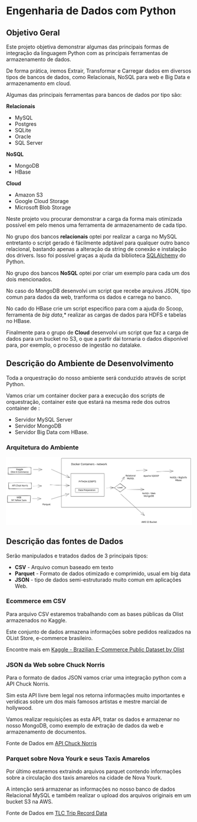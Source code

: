 # Engenharia de Dados com Python

## Objetivo Geral

Este projeto objetiva demonstrar algumas das principais formas de integração da linguagem Python com as principais ferramentas de armazenamento de dados. 

De forma prática, iremos Extrair, Transformar e Carregar dados em diversos tipos de bancos de dados, como Relacionais, NoSQL para web e Big Data e armazenamento em cloud.

Algumas das principais ferramentas para bancos de dados por tipo são:

**Relacionais**
- MySQL
- Postgres
- SQLite
- Oracle
- SQL Server

**NoSQL**
- MongoDB
- HBase

**Cloud**
- Amazon S3
- Google Cloud Storage
- Microsoft Blob Storage

Neste projeto vou procurar demonstrar a carga da forma mais otimizada possível em pelo menos uma ferramenta de armazenamento de cada tipo.

No grupo dos bancos **relacionais** optei por realizar a carga no MySQL entretanto o script gerado é fácilmente adptável para qualquer outro banco relacional, bastando apenas a alteração da string de conexão e instalação dos drivers. Isso foi possível graças a ajuda da biblioteca [SQLAlchemy](https://www.sqlalchemy.org/) do Python.

No grupo dos bancos **NoSQL** optei por criar um exemplo para cada um dos dois mencionados. 

No caso do MongoDB desenvolvi um script que recebe arquivos JSON, tipo comun para dados da web, tranforma os dados e carrega no banco. 

No cado do HBase crie um script especifico para com a ajuda do Scoop, ferramenta de *big data*,* realizar as cargas de dados para HDFS e tabelas no HBase.

Finalmente para o grupo de **Cloud** desenvolvi um script que faz a carga de dados para um bucket no S3, o que a partir dai tornaria o dados disponível para, por exemplo, o processo de ingestão no datalake.

## Descrição do Ambiente de Desenvolvimento

Toda a orquestração do nosso ambiente será conduzido através de script Python. 

Vamos criar um container docker para a execução dos scripts de orquestração, container este que estará na mesma rede dos outros container de :

- Servidor MySQL Server
- Servidor MongoDB
- Servidor Big Data com HBase.

### Arquitetura do Ambiente

![](./img/arquiteura.svg)


## Descrição das fontes de Dados

Serão manipulados e tratados dados de 3 principais tipos:
- **CSV** - Arquivo comun baseado em texto
- **Parquet** - Formato de dados otimizado e comprimido, usual em big data
- **JSON** - tipo de dados semi-estruturado muito comun em aplicações Web.

### Ecommerce em CSV

Para arquivo CSV estaremos trabalhando com as bases públicas da Olist armazenados no Kaggle. 

Este conjunto de dados armazena informações sobre pedidos realizados na OList Store, e-commerce brasileiro. 

Encontre mais em [Kaggle - Brazilian E-Commerce Public Dataset by Olist ](https://www.kaggle.com/datasets/olistbr/brazilian-ecommerce/download)

### JSON da Web sobre Chuck Norris

Para o formato de dados JSON vamos criar uma integração python com a API Chuck Norris. 

Sim esta API livre bem legal nos retorna informações muito importantes e veridicas sobre um dos mais famosos artistas e mestre marcial de hollywood. 

Vamos realizar requisições as esta API, tratar os dados e armazenar no nosso MongoDB, como exemplo de extração de dados da web e armazenamento de documentos.

Fonte de Dados em [API Chuck Norris ](https://api.chucknorris.io/#!)

### Parquet sobre Nova Yourk e seus Taxis Amarelos

Por último estaremos extraindo arquivos parquet contendo informações sobre a circulação dos taxis amarelos na cidade de Nova Yourk. 

A intenção será armazenar as informações no nosso banco de dados Relacional MySQL e também realizar o upload dos arquivos originais em um bucket S3 na AWS. 

Fonte de Dados em [TLC Trip Record Data ](https://www1.nyc.gov/site/tlc/about/tlc-trip-record-data.page)